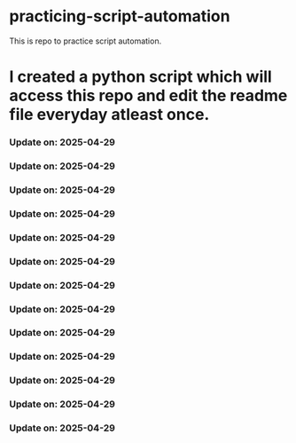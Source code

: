 # practicing-script-automation
This is repo to practice script automation.
# I created a python script which will access this repo and edit the readme file everyday atleast once.

### Update on: 2025-04-29
### Update on: 2025-04-29
### Update on: 2025-04-29
### Update on: 2025-04-29
### Update on: 2025-04-29
### Update on: 2025-04-29
### Update on: 2025-04-29
### Update on: 2025-04-29
### Update on: 2025-04-29
### Update on: 2025-04-29
### Update on: 2025-04-29
### Update on: 2025-04-29
### Update on: 2025-04-29